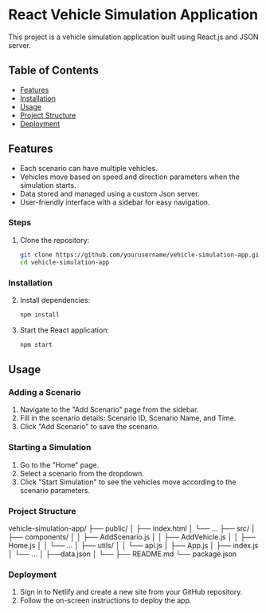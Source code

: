 # React Vehicle Simulation Application

This project is a vehicle simulation application built using React.js and JSON server.

## Table of Contents
- [Features](#features)
- [Installation](#installation)
- [Usage](#usage)
- [Project Structure](#project-structure)
- [Deployment](#deployment)

## Features
- Each scenario can have multiple vehicles.
- Vehicles move based on speed and direction parameters when the simulation starts.
- Data stored and managed using a custom Json server.
- User-friendly interface with a sidebar for easy navigation.


### Steps
1. Clone the repository:
    ```sh
    git clone https://github.com/yourusername/vehicle-simulation-app.git
    cd vehicle-simulation-app
    ```

### Installation
2. Install dependencies:
    ```sh
    npm install
    ```
3. Start the React application:
    ```sh
    npm start
    ```

## Usage

### Adding a Scenario
1. Navigate to the "Add Scenario" page from the sidebar.
2. Fill in the scenario details: Scenario ID, Scenario Name, and Time.
3. Click "Add Scenario" to save the scenario.


### Starting a Simulation
1. Go to the "Home" page.
2. Select a scenario from the dropdown.
3. Click "Start Simulation" to see the vehicles move according to the scenario parameters.


### Project Structure
vehicle-simulation-app/
├── public/
│ ├── index.html
│ └── ...
├── src/
│ ├── components/
│ │ ├── AddScenario.js
│ │ ├── AddVehicle.js
│ │ ├── Home.js
│ │ └── ...
│ ├── utils/
│ │ └── api.js
│ ├── App.js
│ ├── index.js
│ └── ...
│ ├──data.json
│ └── 
├── README.md
└── package.json


### Deployment
1. Sign in to Netlify and create a new site from your GitHub repository.
2. Follow the on-screen instructions to deploy the app.
